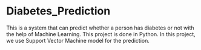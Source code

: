 # Diabetes_Prediction

 This is a system that can predict whether a person has diabetes or not with the help of Machine Learning. 
 This project is done in Python.
 In this project, we use Support Vector Machine model for the prediction.
